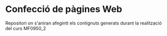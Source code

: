 # Confecció de pàgines Web
Repositori on s'aniran afegintt els contignuts generats durant la realització del curs MF0950_2
